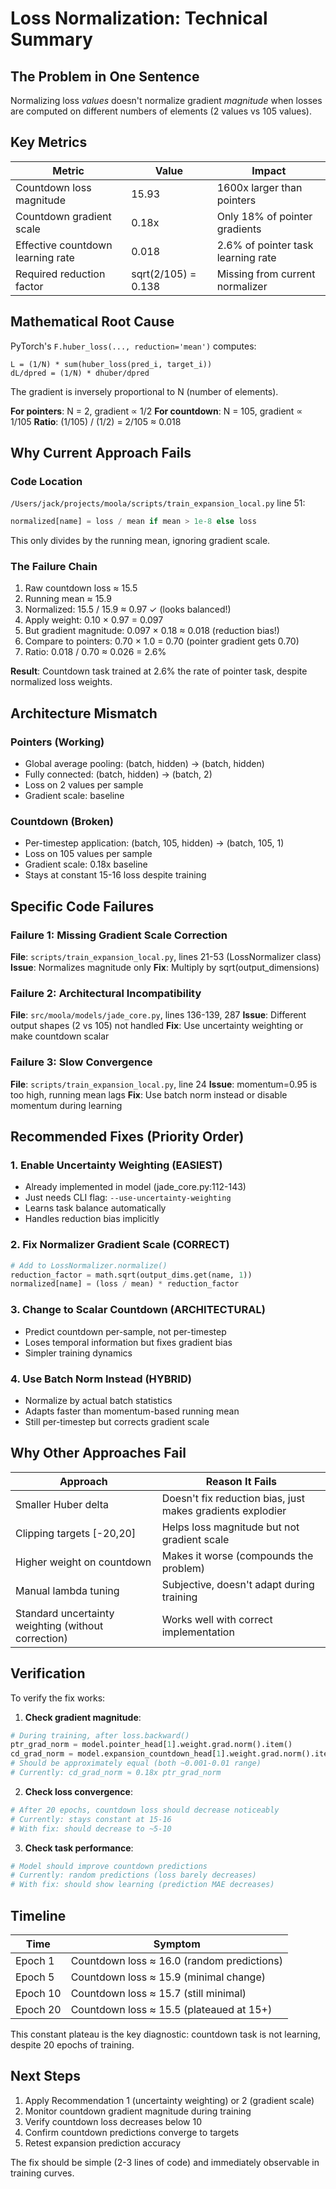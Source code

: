 # Loss Normalization: Technical Summary

## The Problem in One Sentence

Normalizing loss *values* doesn't normalize gradient *magnitude* when losses are computed on different numbers of elements (2 values vs 105 values).

## Key Metrics

| Metric | Value | Impact |
|--------|-------|--------|
| Countdown loss magnitude | 15.93 | 1600x larger than pointers |
| Countdown gradient scale | 0.18x | Only 18% of pointer gradients |
| Effective countdown learning rate | 0.018 | 2.6% of pointer task learning rate |
| Required reduction factor | sqrt(2/105) = 0.138 | Missing from current normalizer |

## Mathematical Root Cause

PyTorch's `F.huber_loss(..., reduction='mean')` computes:

```
L = (1/N) * sum(huber_loss(pred_i, target_i))
dL/dpred = (1/N) * dhuber/dpred
```

The gradient is inversely proportional to N (number of elements).

**For pointers**: N = 2, gradient ∝ 1/2
**For countdown**: N = 105, gradient ∝ 1/105
**Ratio**: (1/105) / (1/2) = 2/105 ≈ 0.018

## Why Current Approach Fails

### Code Location
`/Users/jack/projects/moola/scripts/train_expansion_local.py` line 51:

```python
normalized[name] = loss / mean if mean > 1e-8 else loss
```

This only divides by the running mean, ignoring gradient scale.

### The Failure Chain

1. Raw countdown loss ≈ 15.5
2. Running mean ≈ 15.9
3. Normalized: 15.5 / 15.9 ≈ 0.97 ✓ (looks balanced!)
4. Apply weight: 0.10 × 0.97 = 0.097
5. But gradient magnitude: 0.097 × 0.18 ≈ 0.018 (reduction bias!)
6. Compare to pointers: 0.70 × 1.0 = 0.70 (pointer gradient gets 0.70)
7. Ratio: 0.018 / 0.70 ≈ 0.026 = 2.6%

**Result**: Countdown task trained at 2.6% the rate of pointer task, despite normalized loss weights.

## Architecture Mismatch

### Pointers (Working)
- Global average pooling: (batch, hidden) → (batch, hidden)
- Fully connected: (batch, hidden) → (batch, 2)
- Loss on 2 values per sample
- Gradient scale: baseline

### Countdown (Broken)
- Per-timestep application: (batch, 105, hidden) → (batch, 105, 1)
- Loss on 105 values per sample
- Gradient scale: 0.18x baseline
- Stays at constant 15-16 loss despite training

## Specific Code Failures

### Failure 1: Missing Gradient Scale Correction
**File**: `scripts/train_expansion_local.py`, lines 21-53 (LossNormalizer class)
**Issue**: Normalizes magnitude only
**Fix**: Multiply by sqrt(output_dimensions)

### Failure 2: Architectural Incompatibility
**File**: `src/moola/models/jade_core.py`, lines 136-139, 287
**Issue**: Different output shapes (2 vs 105) not handled
**Fix**: Use uncertainty weighting or make countdown scalar

### Failure 3: Slow Convergence
**File**: `scripts/train_expansion_local.py`, line 24
**Issue**: momentum=0.95 is too high, running mean lags
**Fix**: Use batch norm instead or disable momentum during learning

## Recommended Fixes (Priority Order)

### 1. Enable Uncertainty Weighting (EASIEST)
- Already implemented in model (jade_core.py:112-143)
- Just needs CLI flag: `--use-uncertainty-weighting`
- Learns task balance automatically
- Handles reduction bias implicitly

### 2. Fix Normalizer Gradient Scale (CORRECT)
```python
# Add to LossNormalizer.normalize()
reduction_factor = math.sqrt(output_dims.get(name, 1))
normalized[name] = (loss / mean) * reduction_factor
```

### 3. Change to Scalar Countdown (ARCHITECTURAL)
- Predict countdown per-sample, not per-timestep
- Loses temporal information but fixes gradient bias
- Simpler training dynamics

### 4. Use Batch Norm Instead (HYBRID)
- Normalize by actual batch statistics
- Adapts faster than momentum-based running mean
- Still per-timestep but corrects gradient scale

## Why Other Approaches Fail

| Approach | Reason It Fails |
|----------|-----------------|
| Smaller Huber delta | Doesn't fix reduction bias, just makes gradients explodier |
| Clipping targets [-20,20] | Helps loss magnitude but not gradient scale |
| Higher weight on countdown | Makes it worse (compounds the problem) |
| Manual lambda tuning | Subjective, doesn't adapt during training |
| Standard uncertainty weighting (without correction) | Works well with correct implementation |

## Verification

To verify the fix works:

1. **Check gradient magnitude**:
```python
# During training, after loss.backward()
ptr_grad_norm = model.pointer_head[1].weight.grad.norm().item()
cd_grad_norm = model.expansion_countdown_head[1].weight.grad.norm().item()
# Should be approximately equal (both ~0.001-0.01 range)
# Currently: cd_grad_norm ≈ 0.18x ptr_grad_norm
```

2. **Check loss convergence**:
```python
# After 20 epochs, countdown loss should decrease noticeably
# Currently: stays constant at 15-16
# With fix: should decrease to ~5-10
```

3. **Check task performance**:
```python
# Model should improve countdown predictions
# Currently: random predictions (loss barely decreases)
# With fix: should show learning (prediction MAE decreases)
```

## Timeline

| Time | Symptom |
|------|---------|
| Epoch 1 | Countdown loss ≈ 16.0 (random predictions) |
| Epoch 5 | Countdown loss ≈ 15.9 (minimal change) |
| Epoch 10 | Countdown loss ≈ 15.7 (still minimal) |
| Epoch 20 | Countdown loss ≈ 15.5 (plateaued at 15+) |

This constant plateau is the key diagnostic: countdown task is not learning, despite 20 epochs of training.

## Next Steps

1. Apply Recommendation 1 (uncertainty weighting) or 2 (gradient scale)
2. Monitor countdown gradient magnitude during training
3. Verify countdown loss decreases below 10
4. Confirm countdown predictions converge to targets
5. Retest expansion prediction accuracy

The fix should be simple (2-3 lines of code) and immediately observable in training curves.
